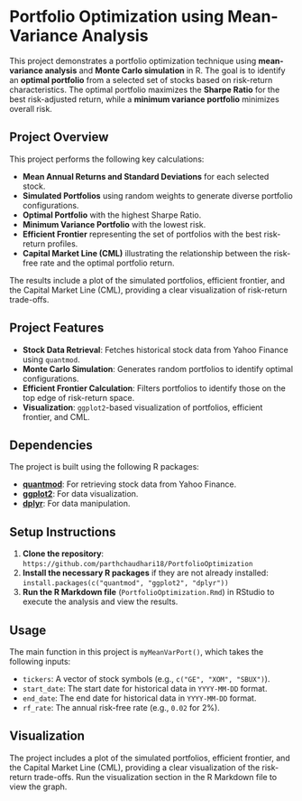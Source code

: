 # Portfolio Optimization using Mean-Variance Analysis

This project demonstrates a portfolio optimization technique using **mean-variance analysis** and **Monte Carlo simulation** in R. The goal is to identify an **optimal portfolio** from a selected set of stocks based on risk-return characteristics. The optimal portfolio maximizes the **Sharpe Ratio** for the best risk-adjusted return, while a **minimum variance portfolio** minimizes overall risk.

## Project Overview

This project performs the following key calculations:
- **Mean Annual Returns and Standard Deviations** for each selected stock.
- **Simulated Portfolios** using random weights to generate diverse portfolio configurations.
- **Optimal Portfolio** with the highest Sharpe Ratio.
- **Minimum Variance Portfolio** with the lowest risk.
- **Efficient Frontier** representing the set of portfolios with the best risk-return profiles.
- **Capital Market Line (CML)** illustrating the relationship between the risk-free rate and the optimal portfolio return.

The results include a plot of the simulated portfolios, efficient frontier, and the Capital Market Line (CML), providing a clear visualization of risk-return trade-offs.

## Project Features

- **Stock Data Retrieval**: Fetches historical stock data from Yahoo Finance using `quantmod`.
- **Monte Carlo Simulation**: Generates random portfolios to identify optimal configurations.
- **Efficient Frontier Calculation**: Filters portfolios to identify those on the top edge of risk-return space.
- **Visualization**: `ggplot2`-based visualization of portfolios, efficient frontier, and CML.

## Dependencies

The project is built using the following R packages:
- **[quantmod](https://cran.r-project.org/web/packages/quantmod/index.html)**: For retrieving stock data from Yahoo Finance.
- **[ggplot2](https://ggplot2.tidyverse.org/)**: For data visualization.
- **[dplyr](https://dplyr.tidyverse.org/)**: For data manipulation.

## Setup Instructions

1. **Clone the repository**: `https://github.com/parthchaudhari18/PortfolioOptimization`
2. **Install the necessary R packages** if they are not already installed: `install.packages(c("quantmod", "ggplot2", "dplyr"))`
3. **Run the R Markdown file** (`PortfolioOptimization.Rmd`) in RStudio to execute the analysis and view the results.

## Usage

The main function in this project is `myMeanVarPort()`, which takes the following inputs:
- `tickers`: A vector of stock symbols (e.g., `c("GE", "XOM", "SBUX")`).
- `start_date`: The start date for historical data in `YYYY-MM-DD` format.
- `end_date`: The end date for historical data in `YYYY-MM-DD` format.
- `rf_rate`: The annual risk-free rate (e.g., `0.02` for 2%).


## Visualization
The project includes a plot of the simulated portfolios, efficient frontier, and the Capital Market Line (CML), providing a clear visualization of the risk-return trade-offs. Run the visualization section in the R Markdown file to view the graph.
